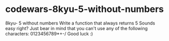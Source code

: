 # codewars-8kyu-5-without-numbers
8kyu- 5 without numbers    Write a function that always returns 5  Sounds easy right? Just bear in mind that you can't use any of the following characters: 0123456789*+-/  Good luck :)
